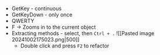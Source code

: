 - GetKey -  continuous
- GetKeyDown - only once
- QWERTY
- F -> Zooms in to the current object
- Extracting methods - select, then `Ctrl + .`
	![[Pasted image 20241002175023.png|500]]
	- Double click and press `F2` to refactor